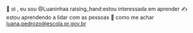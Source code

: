 :raised_hands: oi , eu sou @Luaninhaa
raising_hand:estou interessada em aprender
:writing_hand: estou aprendendo a lidar com as pessoas
:clap: como me achar luana.pedrozo@escola.pr.gov.br
